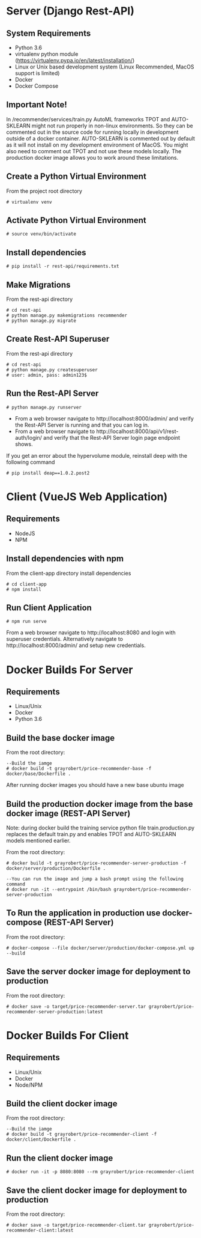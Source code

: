 # Server (Django Rest-API)

## System Requirements
*  Python 3.6
*  virtualenv python module (https://virtualenv.pypa.io/en/latest/installation/)
*  Linux or Unix based development system (Linux Recommended, MacOS support is limited)
*  Docker
*  Docker Compose

## Important Note!
In /recommender/services/train.py AutoML frameworks TPOT and AUTO-SKLEARN might not run properly in non-linux environments. So they can be commented out in the source code for running locally in development outside of a docker container. AUTO-SKLEARN is commented out by default as it will not install on my development environment of MacOS. You might also need to comment out TPOT and not use these models locally. The production docker image allows you to work around these limitations.

## Create a Python Virtual Environment
From the project root directory

    # virtualenv venv

## Activate Python Virtual Environment  
    # source venv/bin/activate

## Install dependencies
    # pip install -r rest-api/requirements.txt 

## Make Migrations  
From the rest-api directory

    # cd rest-api
    # python manage.py makemigrations recommender
    # python manage.py migrate

## Create Rest-API Superuser  
From the rest-api directory

    # cd rest-api
    # python manage.py createsuperuser
    # user: admin, pass: admin123$

## Run the Rest-API Server

    # python manage.py runserver

* From a web browser navigate to http://localhost:8000/admin/ and verify the Rest-API Server is running and that you can log in.
* From a web browser navigate to http://localhost:8000/api/v1/rest-auth/login/ and verify that the Rest-API Server login page endpoint shows.

If you get an error about the hypervolume module, reinstall deep with the following command

    # pip install deap==1.0.2.post2


# Client (VueJS Web Application)

## Requirements
*  NodeJS 
*  NPM

## Install dependencies with npm
From the client-app directory install dependencies

    # cd client-app
    # npm install

## Run Client Application

    # npm run serve

From a web browser navigate to http://localhost:8080 and login with superuser credentials. Alternatively navigate to http://localhost:8000/admin/ and setup new credentials.


# Docker Builds For Server

## Requirements
*  Linux/Unix
*  Docker
*  Python 3.6

## Build the base docker image
From the root directory:

    --Build the iamge
    # docker build -t grayrobert/price-recommender-base -f docker/base/Dockerfile .

After running docker images you should have a new base ubuntu image

## Build the production docker image from the base docker image (REST-API Server)
Note: during docker build the training service python file train.production.py replaces the default train.py and enables TPOT and AUTO-SKLEARN models mentioned earlier.

From the root directory:  

    # docker build -t grayrobert/price-recommender-server-production -f docker/server/production/Dockerfile .

    --You can run the image and jump a bash prompt using the following command
    # docker run -it --entrypoint /bin/bash grayrobert/price-recommender-server-production

## To Run the application in production use docker-compose (REST-API Server)
From the root directory:

    # docker-compose --file docker/server/production/docker-compose.yml up --build


## Save the server docker image for deployment to production
From the root directory:

    # docker save -o target/price-recommender-server.tar grayrobert/price-recommender-server-production:latest

# Docker Builds For Client

## Requirements
*  Linux/Unix
*  Docker
*  Node/NPM

## Build the client docker image
From the root directory:

    --Build the iamge
    # docker build -t grayrobert/price-recommender-client -f docker/client/Dockerfile .

## Run the client docker image

    # docker run -it -p 8080:8080 --rm grayrobert/price-recommender-client

## Save the client docker image for deployment to production
From the root directory:

    # docker save -o target/price-recommender-client.tar grayrobert/price-recommender-client:latest